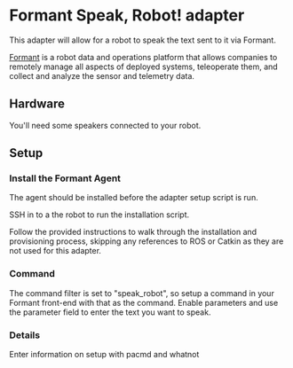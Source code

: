 # Formant Speak, Robot! adapter
This adapter will allow for a robot to speak the text sent to it via Formant.

[Formant](https://formant.io) is a robot data and operations platform that allows companies to remotely manage all aspects of deployed systems, teleoperate them, and collect and analyze the sensor and telemetry data.

## Hardware
You'll need some speakers connected to your robot.

## Setup
### Install the Formant Agent
The agent should be installed before the adapter setup script is run.

SSH in to a the robot to run the installation script.

Follow the provided instructions to walk through the installation and provisioning process, skipping any references to ROS or Catkin as they are not used for this adapter.

### Command

The command filter is set to "speak_robot", so setup a command in your Formant front-end with that as the command. Enable parameters and use the parameter field to enter the text you want to speak.

### Details

Enter information on setup with pacmd and whatnot